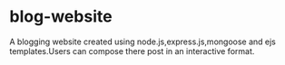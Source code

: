 # blog-website
A blogging website created using node.js,express.js,mongoose and ejs templates.Users can compose there post in an interactive format.
